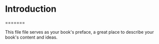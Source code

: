 # Introduction
=======

This file file serves as your book's preface, a great place to describe your book's content and ideas.
